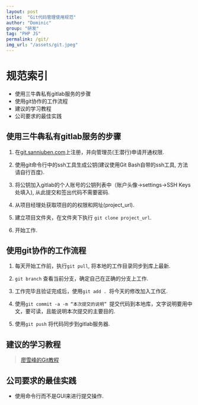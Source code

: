 ```yaml
---
layout: post
title:  "Git代码管理使用规范"
author: "Dominic"
group: "研发"
tag: "PHP JS"
permalink: /git/
img_url: "/assets/git.jpeg"
---
```


# 规范索引
- 使用三牛犇私有gitlab服务的步骤
- 使用git协作的工作流程
- 建议的学习教程
- 公司要求的最佳实践


## 使用三牛犇私有gitlab服务的步骤

1. 在[git.sanniuben.com](http://git.sanniuben.com)上注册，并向管理员(王潜行)申请开通权限.

2. 使用git命令行中的ssh工具生成公钥(建议使用Git Bash自带的ssh工具, 方法请自行百度).

3. 将公钥加入gitlab的个人账号的公钥列表中（账户头像->settings->SSH Keys处填入), 从此提交和签出代码不需要密码.

4. 从项目经理处获取项目的的权限和网址(project_url).

5. 建立项目文件夹，在文件夹下执行 ```git clone project_url```.

6. 开始工作.



## 使用git协作的工作流程
1. 每天开始工作前，执行```git pull```, 将本地的工作目录同步到库上最新.

2. ```git branch``` 查看当前分支，确定自己在正确的分支上工作.

3. 工作完毕且验证完成后，使用```git add . ```将今天的修改加入工作区.

4. 使用```git commit -a -m “本次提交的说明” ```提交代码到本地库，文字说明要用中文，要可读，且能说明本次提交的主要目的.

5. 使用```git push``` 将代码同步到gitlab服务器.

## 建议的学习教程
> [廖雪峰的Git教程](https://www.liaoxuefeng.com/wiki/0013739516305929606dd18361248578c67b8067c8c017b000)



## 公司要求的最佳实践

* 使用命令行而不是GUI来进行提交操作.



